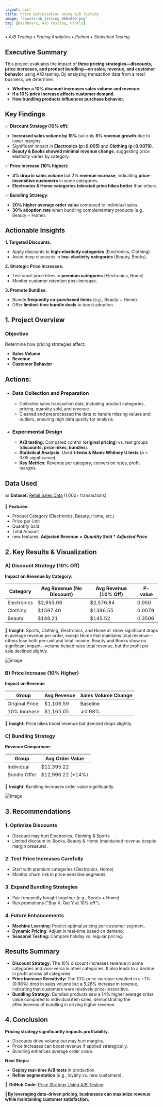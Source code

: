 ```yaml
---
layout: post
title: Price Optimization Using A/B Testing
image: "/posts/ab_testing_800x800.png"
tag: [Dashboard, A/B Testing, Plotly]
---
```


• _A/B Testing_ • _Pricing Analytics_ • _Python_ • _Statistical Testing_

## Executive Summary
This project evaluates the impact of **three pricing strategies—discounts, price increases, and product bundling—on sales, revenue, and customer behavior** using A/B testing. By analyzing transaction data from a retail business, we determine:

- __Whether a 10% discount increases sales volume and revenue.__
- __If a 10% price increase affects customer demand.__
- __How bundling products influences purchase behavior.__

## Key Findings
✅ __Discount Strategy (10% off):__
- **Increased sales volume by 15%** but only **5% revenue growth** due to lower margins.
- Significant impact in **Electronics (p=0.005)** and **Clothing (p=0.0079)**.
- **Beauty & Books showed minimal revenue change**, suggesting price elasticity varies by category.

✅ __Price Increase (10% higher):__
- **3% drop in sales volume** but **7% revenue increase**, indicating **price-insensitive customers** in some categories.
- **Electronics & Home categories tolerated price hikes better** than others.

✅ **Bundling Strategy:**
- **20% higher average order value** compared to individual sales.
- **30% adoption rate** when bundling complementary products (e.g., Beauty + Home).

## Actionable Insights
**1. Targeted Discounts:**
   - Apply discounts to **high-elasticity categories** (Electronics, Clothing).
   - Avoid deep discounts in **low-elasticity categories** (Beauty, Books).

**2. Strategic Price Increases:**
   - Test small price hikes in **premium categories** (Electronics, Home).
   - Monitor customer retention post-increase.

**3. Promote Bundles:**
   - Bundle **frequently co-purchased items** (e.g., Beauty + Home).
   - Offer **limited-time bundle deals** to boost adoption.




## 1. __Project Overview__
### Objective
Determine how pricing strategies affect:
- __Sales Volume__
- __Revenue__
- __Customer Behavior__

## __Actions:__ 
- ### __Data Collection and Preparation__
   - Collected sales transaction data, including product categories, pricing, quantity sold, and revenue.
   - Cleaned and preprocessed the data to handle missing values and outliers, ensuring high data quality for analysis.
- ### __Experimental Design__
   - __A/B testing:__ Compared control (**original pricing**) vs. test groups (**discounts, price hikes, bundles**).
   - __Statistical Analysis:__ Used __t-tests & Mann-Whitney U tests__ (p < 0.05 significance).
   - __Key Metrics:__ Revenue per category, conversion rates, profit margins.
## Data Used
📊 __Dataset:__ [Retail Sales Data](https://github.com/ackben0226/Price-Strategy-Using-A-B-Testing/blob/main/Retail%20Sales%20Data.csv) (1,000+ transactions)

📌 __Features:__
   - Product Category (Electronics, Beauty, Home, etc.)
   - Price per Unit
   - Quantity Sold
   - Total Amount
   - new features: __Adjusted Revenue__ __=__ ___Quantity Sold___ __*__ ___Adjusted Price___.
   
## 2. Key Results & Visualization
### A) Discount Strategy (10% Off)
__Impact on Revenue by Category:__

|Category|	Avg Revenue (No Discount)|	Avg Revenue (10% Off)|	P-value|
|---------|--------|--------|-------|
|Electronics|	$2,955.06|	$2,576.84|	0.050|
|Clothing|	$1597.40|	$1396.55|	0.0079|
|Beauty	|$148.21 | $145.52	|0.3506|

📌 **Insight:** Sports, Clothing, Electronics, and Home all show significant drops in average revenue per order, except Home that maintains total revenue—others lose both per-unit and total income. Beauty and Books show no significant impact—volume helped raise total revenue, but the profit per sale declined slightly.

![image](https://github.com/user-attachments/assets/55047acf-1338-43e2-ba5d-8308fba7f933)

### B) Price Increase (10% Higher)
__Impact on Revenue__

|Group	|Avg Revenue	|Sales Volume Change|
|-----|----|-----|
|Original Price	|$1,106.59	|Baseline|
|10% Increase	|$1,165.05|	↓0.98%|

📌 __Insight:__ Price hikes boost revenue but demand drops slightly.

### C) Bundling Strategy
__Revenue Comparison:__

|Group	|Avg Order Value|
|-----|----|
|Individual	|$11,395.22|
|Bundle Offer	|$12,996.22 (+14%)|

📌 __Insight:__ Bundling increases order value significantly.

![image](https://github.com/user-attachments/assets/589a40a8-95de-46b4-a879-ff8d86322dd2)

## 3. Recommendations
### 1. Optimize Discounts
- Discount may hurt Electronics, Clothing & Sports
- Limited discount in: Books, Beauty & Home (maintained revenue despite margin pressure).
  
### 2. Test Price Increases Carefully
- Start with premium categories (Electronics, Home).
- Monitor churn risk in price-sensitive segments.

### 3. Expand Bundling Strategies
- Pair frequently bought together (e.g., Sports + Home).
- Run promotions ("Buy X, Get Y at 10% off").

###  4. Future Enhancements
- **Machine Learning:** Predict optimal pricing per customer segment.
- **Dynamic Pricing:** Adjust in real-time based on demand.
- **Seasonal Testing:** Compare holiday vs. regular pricing.

## __Results Summary__
- __Discount Strategy:__ The 10% discount increases revenue in some categories and vice-versa in other categories. It also leads to a decline in profit across all categories
- __Price Increase Sensitivity:__ The 10% price increase resulted in a ~1% (0.98%) drop in sales volume but a 5.28% increase in revenue, indicating that customers were relatively price-insensitive.
- __Bundling Strategy:__ Bundled products saw a 14% higher average order value compared to individual item sales, demonstrating the effectiveness of bundling in driving higher revenue.

## 4. Conclusion
**Pricing strategy significantly impacts profitability.**
- Discounts drive volume but may hurt margins.
- Price increases can boost revenue if applied strategically.
- Bundling enhances average order value.

**Next Steps:**
- __Deploy real-time A/B tests__ in production.
- __Refine segmentation__ (e.g., loyalty vs. new customers).

📂 __GitHub Code:__ [Price Strategy Using A/B Testing](https://github.com/ackben0226/Price-Strategy-Using-A-B-Testing/blob/main/Price_Optimization_Using_A_B_Testing.ipynb)

**🚀By leveraging data-driven pricing, businesses can maximize revenue while maintaining customer satisfaction.** 



